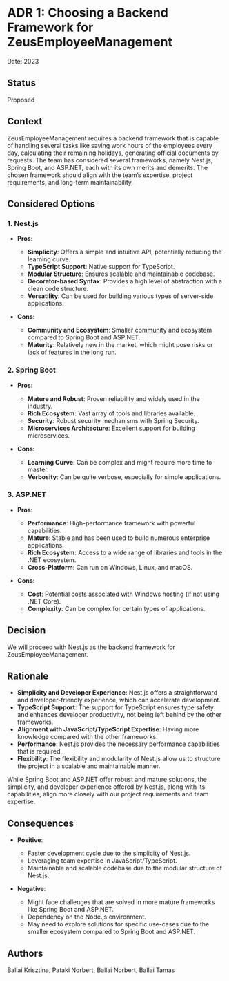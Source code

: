 # ADR 1: Choosing a Backend Framework for ZeusEmployeeManagement

Date: 2023

## Status

Proposed

## Context

ZeusEmployeeManagement requires a backend framework that is capable of handling several tasks like saving work hours of the employees every day, calculating their remaining holidays, generating official documents by requests. The team has considered several frameworks, namely Nest.js, Spring Boot, and ASP.NET, each with its own merits and demerits. The chosen framework should align with the team’s expertise, project requirements, and long-term maintainability.

## Considered Options

### 1. Nest.js

- **Pros**:
  - **Simplicity**: Offers a simple and intuitive API, potentially reducing the learning curve.
  - **TypeScript Support**: Native support for TypeScript.
  - **Modular Structure**: Ensures scalable and maintainable codebase.
  - **Decorator-based Syntax**: Provides a high level of abstraction with a clean code structure.
  - **Versatility**: Can be used for building various types of server-side applications.
  
- **Cons**:
  - **Community and Ecosystem**: Smaller community and ecosystem compared to Spring Boot and ASP.NET.
  - **Maturity**: Relatively new in the market, which might pose risks or lack of features in the long run.

### 2. Spring Boot

- **Pros**:
  - **Mature and Robust**: Proven reliability and widely used in the industry.
  - **Rich Ecosystem**: Vast array of tools and libraries available.
  - **Security**: Robust security mechanisms with Spring Security.
  - **Microservices Architecture**: Excellent support for building microservices.
  
- **Cons**:
  - **Learning Curve**: Can be complex and might require more time to master.
  - **Verbosity**: Can be quite verbose, especially for simple applications.

### 3. ASP.NET

- **Pros**:
  - **Performance**: High-performance framework with powerful capabilities.
  - **Mature**: Stable and has been used to build numerous enterprise applications.
  - **Rich Ecosystem**: Access to a wide range of libraries and tools in the .NET ecosystem.
  - **Cross-Platform**: Can run on Windows, Linux, and macOS.
  
- **Cons**:
  - **Cost**: Potential costs associated with Windows hosting (if not using .NET Core).
  - **Complexity**: Can be complex for certain types of applications.

## Decision

We will proceed with Nest.js as the backend framework for ZeusEmployeeManagement.

## Rationale

- **Simplicity and Developer Experience**: Nest.js offers a straightforward and developer-friendly experience, which can accelerate development.
- **TypeScript Support**: The support for TypeScript ensures type safety and enhances developer productivity, not being left behind by the other frameworks.
- **Alignment with JavaScript/TypeScript Expertise**: Having more knowledge compared with the other frameworks.
- **Performance**: Nest.js provides the necessary performance capabilities that is required.
- **Flexibility**: The flexibility and modularity of Nest.js allow us to structure the project in a scalable and maintainable manner.

While Spring Boot and ASP.NET offer robust and mature solutions, the simplicity, and developer experience offered by Nest.js, along with its capabilities, align more closely with our project requirements and team expertise.

## Consequences

- **Positive**:
  - Faster development cycle due to the simplicity of Nest.js.
  - Leveraging team expertise in JavaScript/TypeScript.
  - Maintainable and scalable codebase due to the modular structure of Nest.js.
  
- **Negative**:
  - Might face challenges that are solved in more mature frameworks like Spring Boot and ASP.NET.
  - Dependency on the Node.js environment.
  - May need to explore solutions for specific use-cases due to the smaller ecosystem compared to Spring Boot and ASP.NET.

## Authors

Ballai Krisztina, Pataki Norbert, Ballai Norbert, Ballai Tamas
